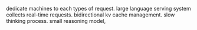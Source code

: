 dedicate machines to each types of request. large language serving system collects real-time requests. bidirectional kv cache management. slow thinking process. small reasoning model, 